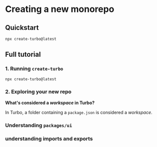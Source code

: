 # Creating a new monorepo

## Quickstart

```sh
npx create-turbo@latest
```

## Full tutorial

### 1. Running `create-turbo`

```sh
npx create-turbo@latest
```

### 2. Exploring your new repo

**What's considered a _workspace_ in Turbo?**

In Turbo, a folder containing a `package.json` is considered a _workspace_.

### Understanding `packages/ui`

### understanding imports and exports

